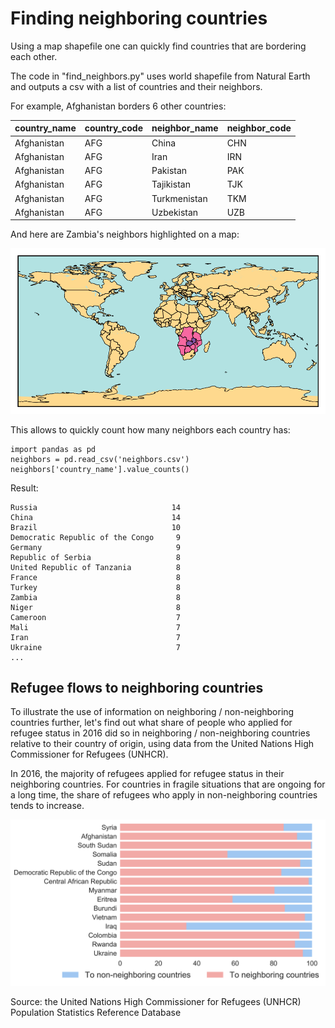 # Finding neighboring countries
Using a map shapefile one can quickly find countries that are bordering each other.

The code in "find_neighbors.py" uses world shapefile from Natural Earth and outputs a csv with a list of countries and their neighbors.

For example, Afghanistan borders 6 other countries:

| country_name | country_code | neighbor_name | neighbor_code |
|:-------------|:-------------|:--------------|:--------------|
| Afghanistan  | AFG          | China         | CHN           |
| Afghanistan  | AFG          | Iran          | IRN           |
| Afghanistan  | AFG          | Pakistan      | PAK           |
| Afghanistan  | AFG          | Tajikistan    | TJK           |
| Afghanistan  | AFG          | Turkmenistan  | TKM           |
| Afghanistan  | AFG          | Uzbekistan    | UZB           |

And here are Zambia's neighbors highlighted on a map:

<img src="https://raw.githubusercontent.com/evpu/Bordering-Countries/master/zambia.png" alt="Zambia" width="600">

This allows to quickly count how many neighbors each country has:

    import pandas as pd
    neighbors = pd.read_csv('neighbors.csv')
    neighbors['country_name'].value_counts()

Result:

    Russia                              14
    China                               14
    Brazil                              10
    Democratic Republic of the Congo     9
    Germany                              9
    Republic of Serbia                   8
    United Republic of Tanzania          8
    France                               8
    Turkey                               8
    Zambia                               8
    Niger                                8
    Cameroon                             7
    Mali                                 7
    Iran                                 7
    Ukraine                              7
    ...

## Refugee flows to neighboring countries

To illustrate the use of information on neighboring / non-neighboring countries further, let's find out what share of people who applied for refugee status in 2016 did so in neighboring / non-neighboring countries relative to their country of origin, using data from the United Nations High Commissioner for Refugees (UNHCR).

In 2016, the majority of refugees applied for refugee status in their neighboring countries. For countries in fragile situations that are ongoing for a long time, the share of refugees who apply in non-neighboring countries tends to increase.

<img src="https://raw.githubusercontent.com/evpu/Bordering-Countries/master/unhcr.png" alt="Refugees in 2016: to neighboring / non-neighboring countries" width="600">

Source: the United Nations High Commissioner for Refugees (UNHCR) Population Statistics Reference Database
